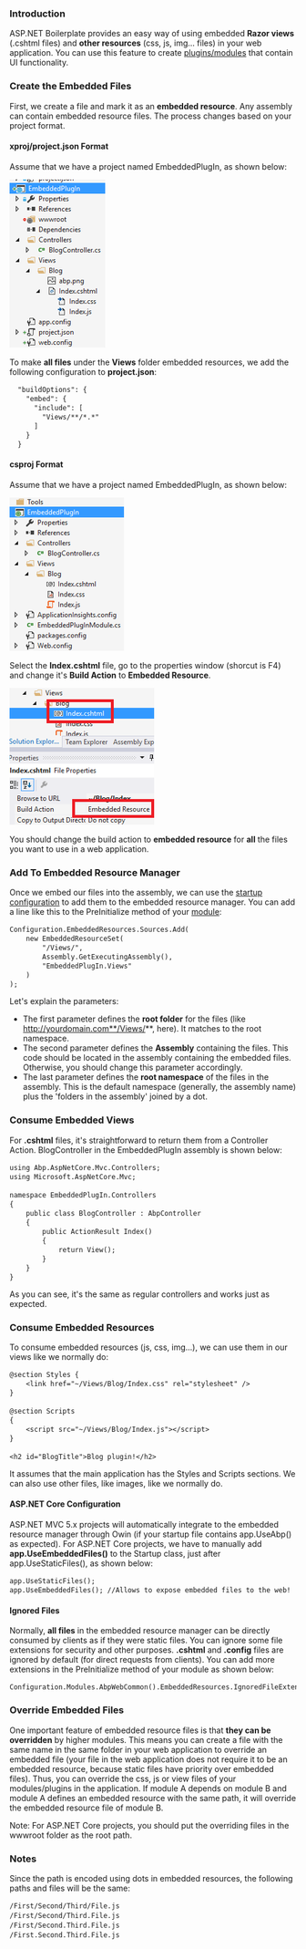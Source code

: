 ### Introduction

ASP.NET Boilerplate provides an easy way of using embedded **Razor
views** (.cshtml files) and **other resources** (css, js, img... files)
in your web application. You can use this feature to create
[plugins/modules](Module-System.md) that contain UI functionality.

### Create the Embedded Files

First, we create a file and mark it as an **embedded resource**. Any
assembly can contain embedded resource files. The process changes based
on your project format.

#### xproj/project.json Format

Assume that we have a project named EmbeddedPlugIn, as shown below:

<img src="images/embedded-resource-project-xproj.png" alt="Embedded resource sample project" class="img-thumbnail" />

To make **all files** under the **Views** folder embedded resources, we 
add the following configuration to **project.json**:

      "buildOptions": {
        "embed": {
          "include": [
            "Views/**/*.*"
          ]
        }
      }

#### csproj Format

Assume that we have a project named EmbeddedPlugIn, as shown below:

<img src="images/embedded-resource-project-csproj.png" alt="Embedded resource project structure" class="img-thumbnail" />

Select the **Index.cshtml** file, go to the properties window (shorcut is F4)
and change it's **Build Action** to **Embedded Resource**.

<img src="images/embedded-resource-sample-file-csproj.png" alt="Embedding a file into a c# project" class="img-thumbnail" />

You should change the build action to **embedded resource** for **all** the
files you want to use in a web application.

### Add To Embedded Resource Manager

Once we embed our files into the assembly, we can use the [startup
configuration](Startup-Configuration.md) to add them to the embedded
resource manager. You can add a line like this to the PreInitialize method of
your [module](Module-System.md):

    Configuration.EmbeddedResources.Sources.Add(
        new EmbeddedResourceSet(
            "/Views/",
            Assembly.GetExecutingAssembly(),
            "EmbeddedPlugIn.Views"
        )
    );

Let's explain the parameters:

-   The first parameter defines the **root folder** for the files (like
    http://yourdomain.com**/Views/**, here). It matches to the root
    namespace.
-   The second parameter defines the **Assembly** containing the files. This code
    should be located in the assembly containing the embedded files.
    Otherwise, you should change this parameter accordingly.
-   The last parameter defines the **root namespace** of the files in the
    assembly. This is the default namespace (generally, the assembly
    name) plus the 'folders in the assembly' joined by a dot.

### Consume Embedded Views

For **.cshtml** files, it's straightforward to return them from a
Controller Action. BlogController in the EmbeddedPlugIn assembly is
shown below:

    using Abp.AspNetCore.Mvc.Controllers;
    using Microsoft.AspNetCore.Mvc;
    
    namespace EmbeddedPlugIn.Controllers
    {
        public class BlogController : AbpController
        {
            public ActionResult Index()
            {
                return View();
            }
        }
    }

As you can see, it's the same as regular controllers and works just as expected.

### Consume Embedded Resources

To consume embedded resources (js, css, img...), we can use them in
our views like we normally do:

    @section Styles {
        <link href="~/Views/Blog/Index.css" rel="stylesheet" />
    }
    
    @section Scripts
    {
        <script src="~/Views/Blog/Index.js"></script>
    }
    
    <h2 id="BlogTitle">Blog plugin!</h2>

It assumes that the main application has the Styles and Scripts sections. We
can also use other files, like images, like we normally do.

#### ASP.NET Core Configuration

ASP.NET MVC 5.x projects will automatically integrate to the embedded
resource manager through Owin (if your startup file contains
app.UseAbp() as expected). For ASP.NET Core projects, we have to manually
add **app.UseEmbeddedFiles()** to the Startup class, just after
app.UseStaticFiles(), as shown below:

    app.UseStaticFiles();
    app.UseEmbeddedFiles(); //Allows to expose embedded files to the web!

#### Ignored Files

Normally, **all files** in the embedded resource manager can be directly
consumed by clients as if they were static files. You can ignore some
file extensions for security and other purposes. **.cshtml** and
**.config** files are ignored by default (for direct requests from
clients). You can add more extensions in the PreInitialize method of your 
module as shown below:

    Configuration.Modules.AbpWebCommon().EmbeddedResources.IgnoredFileExtensions.Add("exe");

### Override Embedded Files

One important feature of embedded resource files is that **they can be
overridden** by higher modules. This means you can create a file with the
same name in the same folder in your web application to override an
embedded file (your file in the web application does not require it to be
an embedded resource, because static files have priority over embedded
files). Thus, you can override the css, js or view files of your
modules/plugins in the application. If module A depends on module
B and module A defines an embedded resource with the same path, it will
override the embedded resource file of module B.

Note: For ASP.NET Core projects, you should put the overriding files
in the wwwroot folder as the root path.

### Notes

Since the path is encoded using dots in embedded resources, the following paths and files will be the same:

````bash
/First/Second/Third/File.js
/First/Second/Third.File.js
/First/Second.Third.File.js
/First.Second.Third.File.js
````
